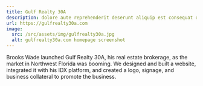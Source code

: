 ```yaml
---
title: Gulf Realty 30A
description: dolore aute reprehenderit deserunt aliquip est consequat duis ex labore pariatur velit dolor exercitation duis duis excepteur fugiat fugiat non consequat mollit
url: https://gulfrealty30a.com
image:
  src: /src/assets/img/gulfrealty30a.jpg
  alt: gulfrealty30a.com homepage screenshot
---
```


Brooks Wade launched Gulf Realty 30A, his real estate brokerage, as the market in Northwest Florida was booming. We designed and built a website, integrated it with his IDX platform, and created a logo, signage, and business collateral to promote the business.
